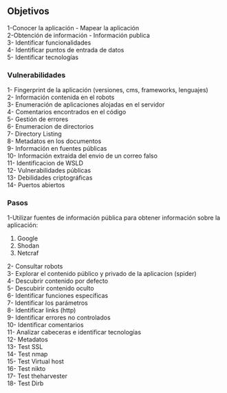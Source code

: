 ## Objetivos
1-Conocer la aplicación - Mapear la aplicación  
2-Obtención de información - Información publica  
3- Identificar funcionalidades  
4- Identificar puntos de entrada de datos  
5- Identificar tecnologías  
  

### Vulnerabilidades

1- Fingerprint de la aplicación (versiones, cms, frameworks, lenguajes)  
2- Información contenida en el robots  
3- Enumeración de aplicaciones alojadas en el servidor  
4- Comentarios encontrados en el código  
5- Gestión de errores  
6- Enumeracion de directorios  
7- Directory Listing  
8- Metadatos en los documentos  
9- Información en fuentes públicas  
10- Información extraida del envio de un correo falso  
11- Identificacion de WSLD  
12- Vulnerabilidades públicas  
13- Debilidades criptográficas  
14- Puertos abiertos
  

### Pasos

1-Utilizar fuentes de información pública para obtener información sobre la aplicación:

1. Google
2. Shodan
3. Netcraf

2- Consultar robots  
3- Explorar el contenido público y privado de la aplicacion (spider)  
4- Descubrir contenido por defecto  
5- Descubirir contenido oculto  
6- Identificar funciones específicas  
7- Identificar los parámetros  
8- Identificar links (http)  
9- Identificar errores no controlados  
10- Identificar comentarios  
11- Analizar cabeceras e identificar tecnologías  
12- Metadatos  
13- Test SSL  
14- Test nmap  
15- Test Virtual host  
16- Test nikto  
17- Test theharvester  
18- Test Dirb

